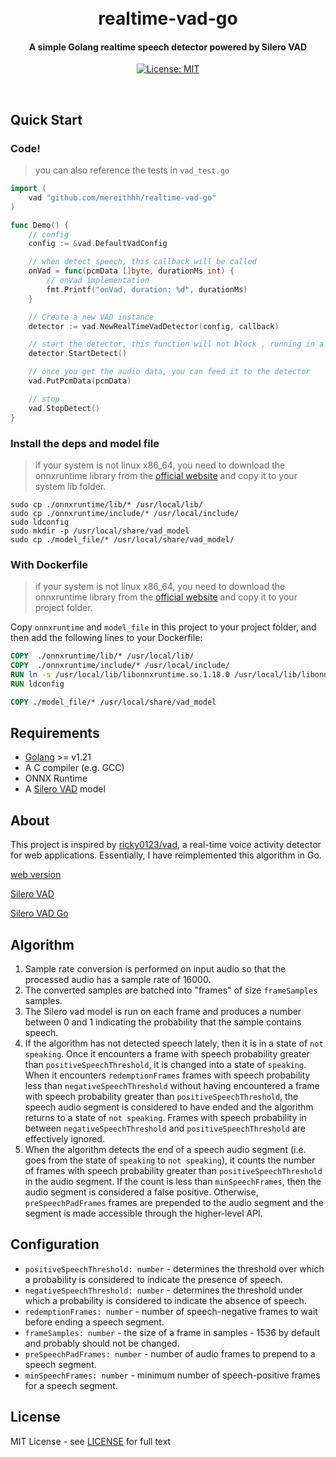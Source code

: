 <h1 align="center">
  <br>
  realtime-vad-go
  <br>
</h1>
<h4 align="center">A simple Golang realtime speech detector powered by Silero VAD</h4>
<p align="center">
  <a href="LICENSE"><img src="https://img.shields.io/badge/License-MIT-yellow.svg" alt="License: MIT"></a>
</p>
<br>

## Quick Start

### Code!

> you can also reference the tests in `vad_test.go`

```go
import (
    vad "github.com/mereithhh/realtime-vad-go"
)

func Demo() {
    // config
    config := &vad.DefaultVadConfig

    // when detect speech, this callback will be called
    onVad = func(pcmData []byte, durationMs int) {
		// onVad implementation
		fmt.Printf("onVad, duration: %d", durationMs)
	}

    // Create a new VAD instance
    detector := vad.NewRealTimeVadDetector(config, callback)

    // start the detector, this function will not block , running in a goroutine
    detector.StartDetect()

    // once you get the audio data, you can feed it to the detector
    vad.PutPcmData(pcmData)

    // stop
    vad.StopDetect()
}

```

### Install the deps and model file
> if your system is not linux x86_64, you need to download the onnxruntime library from the [official website](https://onnxruntime.ai/docs/build/ep_onnxruntime.html) and copy it to your system lib folder.

```shell
sudo cp ./onnxruntime/lib/* /usr/local/lib/
sudo cp ./onnxruntime/include/* /usr/local/include/
sudo ldconfig
sudo mkdir -p /usr/local/share/vad_model
sudo cp ./model_file/* /usr/local/share/vad_model/
```

### With Dockerfile
> if your system is not linux x86_64, you need to download the onnxruntime library from the [official website](https://onnxruntime.ai/docs/build/ep_onnxruntime.html) and copy it to your project folder.


Copy `onnxruntime` and `model_file` in this project to your project folder, and then add the following lines to your Dockerfile:
```dockerfile
COPY  ./onnxruntime/lib/* /usr/local/lib/
COPY  ./onnxruntime/include/* /usr/local/include/
RUN ln -s /usr/local/lib/libonnxruntime.so.1.18.0 /usr/local/lib/libonnxruntime.so
RUN ldconfig

COPY ./model_file/* /usr/local/share/vad_model
```

## Requirements
- [Golang](https://go.dev/doc/install) >= v1.21
- A C compiler (e.g. GCC)
- ONNX Runtime
- A [Silero VAD](https://github.com/snakers4/silero-vad) model

## About

This project is inspired by [ricky0123/vad](https://github.com/ricky0123/vad), a real-time voice activity detector for web applications. Essentially, I have reimplemented this algorithm in Go.

[web version](https://www.vad.ricky0123.com/)

[Silero VAD](https://github.com/snakers4/silero-vad)

[Silero VAD Go](https://github.com/streamer45/silero-vad-go)

## Algorithm

1.  Sample rate conversion is performed on input audio so that the processed audio has a sample rate of 16000.
2.  The converted samples are batched into "frames" of size `frameSamples` samples.
3.  The Silero vad model is run on each frame and produces a number between 0 and 1 indicating the probability that the sample contains speech.
4.  If the algorithm has not detected speech lately, then it is in a state of `not speaking`. Once it encounters a frame with speech probability greater than `positiveSpeechThreshold`, it is changed into a state of `speaking`. When it encounters `redemptionFrames` frames with speech probability less than `negativeSpeechThreshold` without having encountered a frame with speech probability greater than `positiveSpeechThreshold`, the speech audio segment is considered to have ended and the algorithm returns to a state of `not speaking`. Frames with speech probability in between `negativeSpeechThreshold` and `positiveSpeechThreshold` are effectively ignored.
5.  When the algorithm detects the end of a speech audio segment (i.e. goes from the state of `speaking` to `not speaking`), it counts the number of frames with speech probability greater than `positiveSpeechThreshold` in the audio segment. If the count is less than `minSpeechFrames`, then the audio segment is considered a false positive. Otherwise, `preSpeechPadFrames` frames are prepended to the audio segment and the segment is made accessible through the higher-level API.

## Configuration

+   `positiveSpeechThreshold: number` - determines the threshold over which a probability is considered to indicate the presence of speech.
+   `negativeSpeechThreshold: number` - determines the threshold under which a probability is considered to indicate the absence of speech.
+   `redemptionFrames: number` - number of speech-negative frames to wait before ending a speech segment.
+   `frameSamples: number` - the size of a frame in samples - 1536 by default and probably should not be changed.
+   `preSpeechPadFrames: number` - number of audio frames to prepend to a speech segment.
+   `minSpeechFrames: number` - minimum number of speech-positive frames for a speech segment.

## License

MIT License - see [LICENSE](LICENSE) for full text